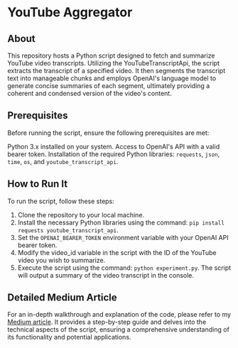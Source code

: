 # YouTube Aggregator

## About

This repository hosts a Python script designed to fetch and summarize YouTube video transcripts. Utilizing the YouTubeTranscriptApi, the script extracts the transcript of a specified video. It then segments the transcript text into manageable chunks and employs OpenAI's language model to generate concise summaries of each segment, ultimately providing a coherent and condensed version of the video's content.

## Prerequisites

Before running the script, ensure the following prerequisites are met:

Python 3.x installed on your system.
Access to OpenAI's API with a valid bearer token.
Installation of the required Python libraries: `requests`, `json`, `time`, `os`, and `youtube_transcript_api`.

## How to Run It

To run the script, follow these steps:

1. Clone the repository to your local machine.
2. Install the necessary Python libraries using the command: `pip install requests youtube_transcript_api`.
3. Set the `OPENAI_BEARER_TOKEN` environment variable with your OpenAI API bearer token.
4. Modify the video_id variable in the script with the ID of the YouTube video you wish to summarize.
4. Execute the script using the command: `python experiment.py`.
The script will output a summary of the video transcript in the console.

## Detailed Medium Article

For an in-depth walkthrough and explanation of the code, please refer to my [Medium article](https://skillsharer.medium.com/save-time-and-summarise-youtube-videos-with-python-97c5c86c406a). It provides a step-by-step guide and delves into the technical aspects of the script, ensuring a comprehensive understanding of its functionality and potential applications.
